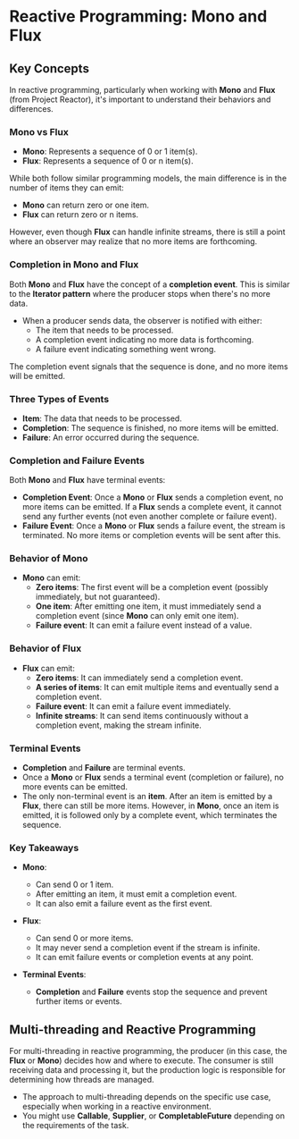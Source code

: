 # Reactive Programming: Mono and Flux

## Key Concepts

In reactive programming, particularly when working with **Mono** and **Flux** (from Project Reactor), it's important to understand their behaviors and differences.

### Mono vs Flux

- **Mono**: Represents a sequence of 0 or 1 item(s).
- **Flux**: Represents a sequence of 0 or n item(s).

While both follow similar programming models, the main difference is in the number of items they can emit:

- **Mono** can return zero or one item.
- **Flux** can return zero or n items.

However, even though **Flux** can handle infinite streams, there is still a point where an observer may realize that no more items are forthcoming.

### Completion in Mono and Flux

Both **Mono** and **Flux** have the concept of a **completion event**. This is similar to the **Iterator pattern** where the producer stops when there's no more data.

- When a producer sends data, the observer is notified with either:
  - The item that needs to be processed.
  - A completion event indicating no more data is forthcoming.
  - A failure event indicating something went wrong.

The completion event signals that the sequence is done, and no more items will be emitted.

### Three Types of Events

- **Item**: The data that needs to be processed.
- **Completion**: The sequence is finished, no more items will be emitted.
- **Failure**: An error occurred during the sequence.

### Completion and Failure Events

Both **Mono** and **Flux** have terminal events:

- **Completion Event**: Once a **Mono** or **Flux** sends a completion event, no more items can be emitted. If a **Flux** sends a complete event, it cannot send any further events (not even another complete or failure event).
- **Failure Event**: Once a **Mono** or **Flux** sends a failure event, the stream is terminated. No more items or completion events will be sent after this.

### Behavior of Mono

- **Mono** can emit:
  - **Zero items**: The first event will be a completion event (possibly immediately, but not guaranteed).
  - **One item**: After emitting one item, it must immediately send a completion event (since **Mono** can only emit one item).
  - **Failure event**: It can emit a failure event instead of a value.

### Behavior of Flux

- **Flux** can emit:
  - **Zero items**: It can immediately send a completion event.
  - **A series of items**: It can emit multiple items and eventually send a completion event.
  - **Failure event**: It can emit a failure event immediately.
  - **Infinite streams**: It can send items continuously without a completion event, making the stream infinite.

### Terminal Events

- **Completion** and **Failure** are terminal events.
- Once a **Mono** or **Flux** sends a terminal event (completion or failure), no more events can be emitted.
- The only non-terminal event is an **item**. After an item is emitted by a **Flux**, there can still be more items. However, in **Mono**, once an item is emitted, it is followed only by a complete event, which terminates the sequence.

### Key Takeaways

- **Mono**:
  - Can send 0 or 1 item.
  - After emitting an item, it must emit a completion event.
  - It can also emit a failure event as the first event.

- **Flux**:
  - Can send 0 or more items.
  - It may never send a completion event if the stream is infinite.
  - It can emit failure events or completion events at any point.

- **Terminal Events**:
  - **Completion** and **Failure** events stop the sequence and prevent further items or events.

## Multi-threading and Reactive Programming

For multi-threading in reactive programming, the producer (in this case, the **Flux** or **Mono**) decides how and where to execute. The consumer is still receiving data and processing it, but the production logic is responsible for determining how threads are managed.

- The approach to multi-threading depends on the specific use case, especially when working in a reactive environment.
- You might use **Callable**, **Supplier**, or **CompletableFuture** depending on the requirements of the task.

